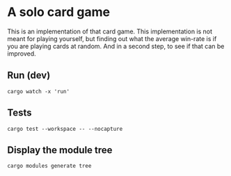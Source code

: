 # A solo card game
This is an implementation of that card game.
This implementation is not meant for playing yourself, but finding out what the average win-rate is if you are playing cards at random.
And in a second step, to see if that can be improved.

## Run (dev)
```shell
cargo watch -x 'run'
```

## Tests
```shell
cargo test --workspace -- --nocapture
```

## Display the module tree
```shell
cargo modules generate tree
```